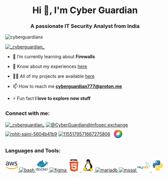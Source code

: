 <h1 align="center">Hi 👋, I'm Cyber Guardian</h1>
<h3 align="center">A passionate IT Security Analyst from India</h3>

<p align="left"> <img src="https://komarev.com/ghpvc/?username=cyberguardianx&label=Profile%20views&color=0e75b6&style=flat" alt="cyberguardianx" /> </p>

<p align="left"> <a href="https://twitter.com/_cyberguardian_" target="blank"><img src="https://img.shields.io/twitter/follow/_cyberguardian_?logo=twitter&style=for-the-badge" alt="_cyberguardian_" /></a> </p>

- 🌱 I’m currently learning about **Firewalls**

- 📄 Know about my experiences [here](https://drive.google.com/file/d/1ULAzJMLA_Wfwp1497-tx2oUb8DeDxBgf/view?usp=drive_link)

- 👨‍💻 All of my projects are available [here](https://github.com/cyberguardianx/Portfolio.git)

- 📫 How to reach me **cyberguardian777@proton.me**

- ⚡ Fun fact **I love to explore new stuff**

<h3 align="left">Connect with me:</h3>
  <p align="left">
    <a href="https://twitter.com/_cyberguardian_" target="blank"><img align="center" src="https://raw.githubusercontent.com/rahuldkjain/github-profile-readme-generator/master/src/images/icons/Social/twitter.svg" alt="_cyberguardian_" height="30" width="40" /></a>
    <a href="https://infosec.exchange/@CyberGuardian" target="blank"><img align="center" src="https://joinmastodon.org/logos/logo-purple.svg" alt="@CyberGuardian@infosec.exchange" height="30" width="40" /></a>
    <a href="https://linkedin.com/in/rohit-saini-5604b41b9" target="blank"><img align="center" src="https://raw.githubusercontent.com/rahuldkjain/github-profile-readme-generator/master/src/images/icons/Social/linked-in-alt.svg" alt="rohit-saini-5604b41b9" height="30" width="40" /></a>
    <a href="https://discord.gg/1155179571667275806" target="blank"><img align="center" src="https://raw.githubusercontent.com/rahuldkjain/github-profile-readme-generator/master/src/images/icons/Social/discord.svg" alt="1155179571667275806" height="30" width="40" /></a>
    <a href="https://pixelfed.social/modernwarrior" target="blank"><img align="center" src="https://raw.githubusercontent.com/pixelfed/brand-assets/9c38fdcdafdb37c446fa4514cefa1b025c783f99/logo/icon.svg" alt="1155179571667275806" height="40" width="40" /></a>
  </p>

<h3 align="left">Languages and Tools:</h3>
  <p align="left"> 
    <a href="https://aws.amazon.com" target="_blank" rel="noreferrer"> <img src="https://raw.githubusercontent.com/devicons/devicon/master/icons/amazonwebservices/amazonwebservices-original-wordmark.svg" alt="aws" width="40" height="40"/> </a>
    <a href="https://www.gnu.org/software/bash/" target="_blank" rel="noreferrer"> <img src="https://www.vectorlogo.zone/logos/gnu_bash/gnu_bash-icon.svg" alt="bash" width="40" height="40"/> </a> 
    <a href="https://www.docker.com/" target="_blank" rel="noreferrer"> <img src="https://raw.githubusercontent.com/devicons/devicon/master/icons/docker/docker-original-wordmark.svg" alt="docker" width="40" height="40"/> </a> 
    <a href="https://www.figma.com/" target="_blank" rel="noreferrer"> <img src="https://www.vectorlogo.zone/logos/figma/figma-icon.svg" alt="figma" width="40" height="40"/> </a> 
    <a href="https://www.w3.org/html/" target="_blank" rel="noreferrer"> <img src="https://raw.githubusercontent.com/devicons/devicon/master/icons/html5/html5-original-wordmark.svg" alt="html5" width="40" height="40"/> </a> 
    <a href="https://www.linux.org/" target="_blank" rel="noreferrer"> <img src="https://raw.githubusercontent.com/devicons/devicon/master/icons/linux/linux-original.svg" alt="linux" width="40" height="40"/> </a> 
    <a href="https://mariadb.org/" target="_blank" rel="noreferrer"> <img src="https://www.vectorlogo.zone/logos/mariadb/mariadb-icon.svg" alt="mariadb" width="40" height="40"/> </a> 
    <a href="https://www.microsoft.com/en-us/sql-server" target="_blank" rel="noreferrer"> <img src="https://www.svgrepo.com/show/303229/microsoft-sql-server-logo.svg" alt="mssql" width="40" height="40"/> </a> 
    <a href="https://www.mysql.com/" target="_blank" rel="noreferrer"> <img src="https://raw.githubusercontent.com/devicons/devicon/master/icons/mysql/mysql-original-wordmark.svg" alt="mysql" width="40" height="40"/> </a> 
    <a href="https://www.python.org" target="_blank" rel="noreferrer"> <img src="https://raw.githubusercontent.com/devicons/devicon/master/icons/python/python-original.svg" alt="python" width="40" height="40"/> </a> 
  </p>
